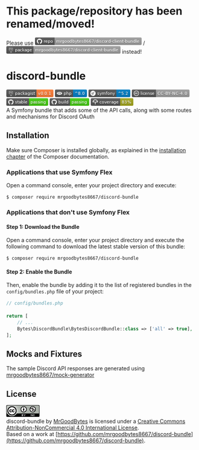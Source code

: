 # This package/repository has been renamed/moved!
Please use [![GitHub](https://github.com/mrgoodbytes8667/discord-bundle/raw/main/repo-mrgoodbytes8667_discord--client--bundle-lightgrey.png)](https://packagist.org/packages/mrgoodbytes8667/discord-client-bundle) / [![Packagist](https://github.com/mrgoodbytes8667/discord-bundle/raw/main/package-mrgoodbytes8667_discord--client--bundle-lightgrey.png)](https://packagist.org/packages/mrgoodbytes8667/discord-client-bundle) instead!

# discord-bundle
[![Packagist Version](https://github.com/mrgoodbytes8667/discord-bundle/raw/main/packagist.png)](https://packagist.org/packages/mrgoodbytes8667/discord-bundle)
[![PHP from Packagist](https://github.com/mrgoodbytes8667/discord-bundle/raw/main/php.png)](https://packagist.org/packages/mrgoodbytes8667/discord-bundle)
![Symfony Version](https://github.com/mrgoodbytes8667/discord-bundle/raw/main/symfony.png)
![Packagist License](https://github.com/mrgoodbytes8667/discord-bundle/raw/main/license.png)  
![GitHub Workflow Status](https://github.com/mrgoodbytes8667/discord-bundle/raw/main/stable.png)
![GitHub Workflow Status](https://github.com/mrgoodbytes8667/discord-bundle/raw/main/build.png)
[![codecov](https://github.com/mrgoodbytes8667/discord-bundle/raw/main/coverage.png)](https://codecov.io/gh/mrgoodbytes8667/discord-bundle)  
A Symfony bundle that adds some of the API calls, along with some routes and mechanisms for Discord OAuth

## Installation

Make sure Composer is installed globally, as explained in the
[installation chapter](https://getcomposer.org/doc/00-intro.md)
of the Composer documentation.

### Applications that use Symfony Flex

Open a command console, enter your project directory and execute:

```console
$ composer require mrgoodbytes8667/discord-bundle
```

### Applications that don't use Symfony Flex

#### Step 1: Download the Bundle

Open a command console, enter your project directory and execute the
following command to download the latest stable version of this bundle:

```console
$ composer require mrgoodbytes8667/discord-bundle
```

#### Step 2: Enable the Bundle

Then, enable the bundle by adding it to the list of registered bundles
in the `config/bundles.php` file of your project:

```php
// config/bundles.php

return [
    // ...
    Bytes\DiscordBundle\BytesDiscordBundle::class => ['all' => true],
];
```

## Mocks and Fixtures
The sample Discord API responses are generated using [mrgoodbytes8667/mock-generator](https://github.com/mrgoodbytes8667/mock-generator)

## License
[![License](https://github.com/mrgoodbytes8667/discord-bundle/raw/main/license-cc.png)]("http://creativecommons.org/licenses/by-nc/4.0/)  
discord-bundle by [MrGoodBytes](https://www.goodbytes.live) is licensed under a [Creative Commons Attribution-NonCommercial 4.0 International License](http://creativecommons.org/licenses/by-nc/4.0/).  
Based on a work at [https://github.com/mrgoodbytes8667/discord-bundle](https://github.com/mrgoodbytes8667/discord-bundle).
